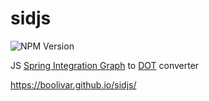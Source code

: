 # sidjs

![NPM Version](https://img.shields.io/npm/v/%40boolivar%2Fsidjs)

JS [Spring Integration Graph](https://docs.spring.io/spring-integration/reference/graph.html) to [DOT](https://graphviz.org/doc/info/lang.html) converter

https://boolivar.github.io/sidjs/
